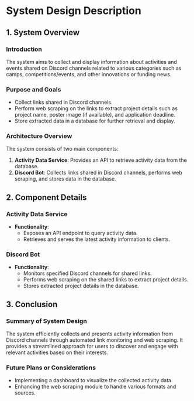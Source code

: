 # System Design Description

## 1. System Overview

### Introduction
The system aims to collect and display information about activities and events shared on Discord channels related to various categories such as camps, competitions/events, and other innovations or funding news.

### Purpose and Goals
- Collect links shared in Discord channels.
- Perform web scraping on the links to extract project details such as project name, poster image (if available), and application deadline.
- Store extracted data in a database for further retrieval and display.

### Architecture Overview
The system consists of two main components:
1. **Activity Data Service**: Provides an API to retrieve activity data from the database.
2. **Discord Bot**: Collects links shared in Discord channels, performs web scraping, and stores data in the database.

## 2. Component Details

### Activity Data Service
- **Functionality**:
  - Exposes an API endpoint to query activity data.
  - Retrieves and serves the latest activity information to clients.

### Discord Bot
- **Functionality**:
  - Monitors specified Discord channels for shared links.
  - Performs web scraping on the shared links to extract project details.
  - Stores extracted project details in the database.

## 3. Conclusion

### Summary of System Design
The system efficiently collects and presents activity information from Discord channels through automated link monitoring and web scraping. It provides a streamlined approach for users to discover and engage with relevant activities based on their interests.

### Future Plans or Considerations
- Implementing a dashboard to visualize the collected activity data.
- Enhancing the web scraping module to handle various formats and sources.